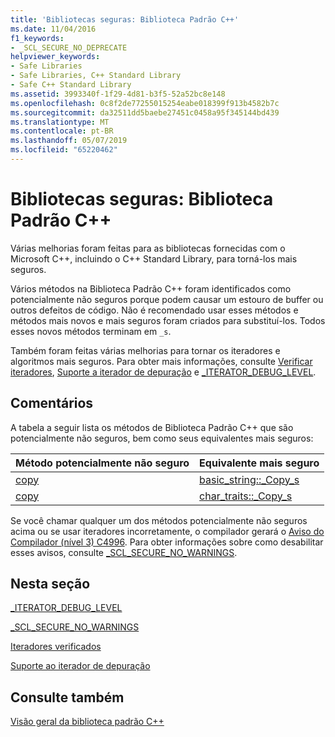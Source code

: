 ```yaml
---
title: 'Bibliotecas seguras: Biblioteca Padrão C++'
ms.date: 11/04/2016
f1_keywords:
- _SCL_SECURE_NO_DEPRECATE
helpviewer_keywords:
- Safe Libraries
- Safe Libraries, C++ Standard Library
- Safe C++ Standard Library
ms.assetid: 3993340f-1f29-4d81-b3f5-52a52bc8e148
ms.openlocfilehash: 0c8f2de77255015254eabe018399f913b4582b7c
ms.sourcegitcommit: da32511dd5baebe27451c0458a95f345144bd439
ms.translationtype: MT
ms.contentlocale: pt-BR
ms.lasthandoff: 05/07/2019
ms.locfileid: "65220462"
---
```

# <a name="safe-libraries-c-standard-library"></a>Bibliotecas seguras: Biblioteca Padrão C++

Várias melhorias foram feitas para as bibliotecas fornecidas com o Microsoft C++, incluindo o C++ Standard Library, para torná-los mais seguros.

Vários métodos na Biblioteca Padrão C++ foram identificados como potencialmente não seguros porque podem causar um estouro de buffer ou outros defeitos de código. Não é recomendado usar esses métodos e métodos mais novos e mais seguros foram criados para substituí-los. Todos esses novos métodos terminam em `_s`.

Também foram feitas várias melhorias para tornar os iteradores e algoritmos mais seguros. Para obter mais informações, consulte [Verificar iteradores](../standard-library/checked-iterators.md), [Suporte a iterador de depuração](../standard-library/debug-iterator-support.md) e [_ITERATOR_DEBUG_LEVEL](../standard-library/iterator-debug-level.md).

## <a name="remarks"></a>Comentários

A tabela a seguir lista os métodos de Biblioteca Padrão C++ que são potencialmente não seguros, bem como seus equivalentes mais seguros:

|Método potencialmente não seguro|Equivalente mais seguro|
|-------------------------------|----------------------|
|[copy](../standard-library/basic-string-class.md#copy)|[basic_string::_Copy_s](../standard-library/basic-string-class.md#copy_s)|
|[copy](../standard-library/char-traits-struct.md#copy)|[char_traits::_Copy_s](../standard-library/char-traits-struct.md#copy_s)|

Se você chamar qualquer um dos métodos potencialmente não seguros acima ou se usar iteradores incorretamente, o compilador gerará o [Aviso do Compilador (nível 3) C4996](../error-messages/compiler-warnings/compiler-warning-level-3-c4996.md). Para obter informações sobre como desabilitar esses avisos, consulte [_SCL_SECURE_NO_WARNINGS](../standard-library/scl-secure-no-warnings.md).

## <a name="in-this-section"></a>Nesta seção

[_ITERATOR_DEBUG_LEVEL](../standard-library/iterator-debug-level.md)

[_SCL_SECURE_NO_WARNINGS](../standard-library/scl-secure-no-warnings.md)

[Iteradores verificados](../standard-library/checked-iterators.md)

[Suporte ao iterador de depuração](../standard-library/debug-iterator-support.md)

## <a name="see-also"></a>Consulte também

[Visão geral da biblioteca padrão C++](../standard-library/cpp-standard-library-overview.md)<br/>
